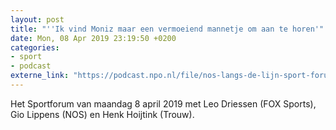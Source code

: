 ```yaml
---
layout: post
title: "''Ik vind Moniz maar een vermoeiend mannetje om aan te horen'"
date: Mon, 08 Apr 2019 23:19:50 +0200
categories: 
- sport 
- podcast 
externe_link: "https://podcast.npo.nl/file/nos-langs-de-lijn-sport-forum/5075/content.omroep.nl/portal/podcast/nporadio1/nos-langs-de-lijn-sport-forum/2019/04/nporadio1_nos-langs-de-lijn-sport-forum_20190408_sportforum-ik-vind-moniz-maar-een-vermoeiend-mannetje-om-aan-te-horen_OXCD3Y.mp3"
---
```


Het Sportforum van maandag 8 april 2019 met Leo Driessen (FOX Sports), Gio Lippens (NOS) en Henk Hoijtink (Trouw).
